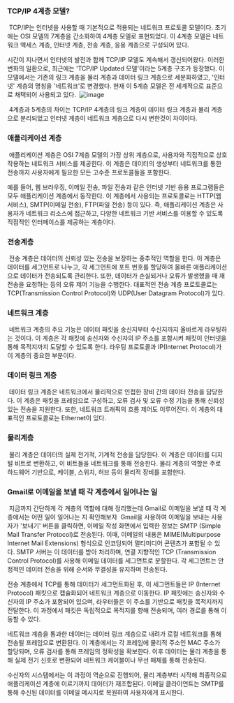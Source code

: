 ### TCP/IP 4계층 모델?
​
TCP/IP는 인터넷을 사용할 때 기본적으로 적용되는 네트워크 프로토콜 모델이다. 초기에는 OSI 모델의 7계층을 간소화하여 4계층 모델로 표현되었다. 이 4계층 모델은 네트워크 액세스 계층, 인터넷 계층, 전송 계층, 응용 계층으로 구성되어 있다.  
  
시간이 지나면서 인터넷의 발전과 함께 TCP/IP 모델도 계속해서 갱신되어왔다. 이러한 변화의 일환으로, 최근에는 'TCP/IP Updated 모델'이라는 5계층 구조가 등장했다. 이 모델에서는 기존의 링크 계층을 물리 계층과 데이터 링크 계층으로 세분화하였고, '인터넷' 계층의 명칭을 '네트워크'로 변경했다. 현재 이 5계층 모델은 전 세계적으로 표준으로 채택되어 사용되고 있다.
​
![image](https://github.com/LegendStudy/CS-Study/assets/96263955/b7e6a34e-d554-47e3-9bd0-697411b44add)

​
4계층과 5계층의 차이는 TCP/IP 4계층의 링크 계층이 데이터 링크 계층과 물리 계층으로 분리되었고 인터넷 계층이 네트워크 계층으로 다시 변한것이 차이이다.
​
### 애플리케이션 계층
​
애플리케이션 계층은 OSI 7계층 모델의 가장 상위 계층으로, 사용자와 직접적으로 상호 작용하는 네트워크 서비스를 제공한다. 이 계층은 데이터의 생성부터 네트워크를 통한 전송까지 사용자에게 필요한 모든 고수준 프로토콜들을 포함한다. 
​
  
예를 들어, 웹 브라우징, 이메일 전송, 파일 전송과 같은 인터넷 기반 응용 프로그램들은 모두 애플리케이션 계층에서 동작한다. 이 계층에서 사용되는 프로토콜로는 HTTP(웹 서비스), SMTP(이메일 전송), FTP(파일 전송) 등이 있다. 즉, 애플리케이션 계층은 사용자가 네트워크 리소스에 접근하고, 다양한 네트워크 기반 서비스를 이용할 수 있도록 직접적인 인터페이스를 제공하는 계층이다. 
​
### 전송계층
​
전송 계층은 데이터의 신뢰성 있는 전송을 보장하는 중추적인 역할을 한다. 이 계층은 데이터를 세그먼트로 나누고, 각 세그먼트에 포트 번호를 할당하여 올바른 애플리케이션으로 데이터가 전송되도록 관리한다. 또한, 데이터가 손실되거나 오류가 발생했을 때 재전송을 요청하는 등의 오류 제어 기능을 수행한다. 대표적인 전송 계층 프로토콜로는 TCP(Transmission Control Protocol)와 UDP(User Datagram Protocol)가 있다.
​
### 네트워크 계층
​
네트워크 계층의 주요 기능은 데이터 패킷을 송신지부터 수신지까지 올바르게 라우팅하는 것이다. 이 계층은 각 패킷에 송신자와 수신자의 IP 주소를 포함시켜 패킷이 인터넷을 통해 목적지까지 도달할 수 있도록 한다. 라우팅 프로토콜과 IP(Internet Protocol)가 이 계층의 중요한 부분이다.
​
### 데이터 링크 계층
​
데이터 링크 계층은 네트워크에서 물리적으로 인접한 장비 간의 데이터 전송을 담당한다. 이 계층은 패킷을 프레임으로 구성하고, 오류 검사 및 오류 수정 기능을 통해 신뢰성 있는 전송을 지원한다. 또한, 네트워크 트래픽의 흐름 제어도 이루어진다. 이 계층의 대표적인 프로토콜로는 Ethernet이 있다.
​
### 물리계층
​
물리 계층은 데이터의 실제 전기적, 기계적 전송을 담당한다. 이 계층은 데이터를 디지털 비트로 변환하고, 이 비트들을 네트워크를 통해 전송한다. 물리 계층의 역할은 주로 하드웨어 기반으로, 케이블, 스위치, 허브 등의 물리적 장비를 포함한다.
​
### Gmail로 이메일을 보낼 때 각 계층에서 일어나는 일
​
지금까지 간단하게 각 계층의 역할에 대해 정리했는데 Gmail로 이메일을 보낼 때 각 계층에서는 어떤 일이 일어나는 지 확인해보자
​
Gmail을 사용하여 이메일을 보내는 사용자가 '보내기' 버튼을 클릭하면, 이메일 작성 화면에서 입력한 정보는 SMTP (Simple Mail Transfer Protocol)로 전송된다. 이때, 이메일의 내용은 MIME(Multipurpose Internet Mail Extensions) 형식으로 인코딩되어 멀티미디어 콘텐츠가 포함될 수 있다. SMTP 서버는 이 데이터를 받아 처리하며, 연결 지향적인 TCP (Transmission Control Protocol)를 사용해 이메일 데이터를 세그먼트로 분할한다. 각 세그먼트는 안정적인 데이터 전송을 위해 순서와 무결성을 유지하며 전송된다.  
  
전송 계층에서 TCP를 통해 데이터가 세그먼트화된 후, 이 세그먼트들은 IP (Internet Protocol) 패킷으로 캡슐화되어 네트워크 계층으로 이동한다. IP 패킷에는 송신자와 수신자의 IP 주소가 포함되어 있으며, 라우터들은 이 주소를 기반으로 패킷을 목적지까지 전달한다. 이 과정에서 패킷은 독립적으로 목적지를 향해 전송되며, 여러 경로를 통해 이동할 수 있다.  
  
네트워크 계층을 통과한 데이터는 데이터 링크 계층으로 내려가 로컬 네트워크를 통해 전송될 프레임으로 변환된다. 이 계층에서는 각 프레임에 물리적 주소인 MAC 주소가 할당되며, 오류 검사를 통해 프레임의 정확성을 확보한다. 이후 데이터는 물리 계층을 통해 실제 전기 신호로 변환되어 네트워크 케이블이나 무선 매체를 통해 전송된다.  
  
수신자의 시스템에서는 이 과정이 역순으로 진행되어, 물리 계층부터 시작해 최종적으로 애플리케이션 계층에 이르기까지 데이터가 재조합된다. 이메일 클라이언트는 SMTP를 통해 수신된 데이터를 이메일 메시지로 복원하여 사용자에게 표시한다.
